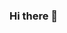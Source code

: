### Hi there 👋

<!--
**Mutaher-SA/Mutaher-sa** is a ✨ _special_ ✨ repository because its `README.md` (this file) appears on your GitHub profile.

### Here are some ideas to get you started:

### - 🔭 I’m currently working on Hajj season
### - 🌱 I’m currently learning R 
### - 👯 I’m looking to collaborate on R devlopment
### - 🤔 I’m looking for help with Everyone
### - 💬 Ask me about anything you want
- 📫 How to reach me: send me an E-mail
- 😄 Pronouns: ...
- ⚡ Fun fact: ...
-->
